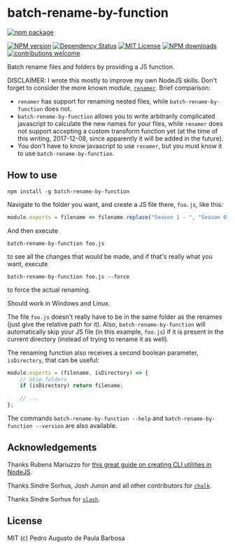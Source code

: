 batch-rename-by-function
========================

[![npm package](https://nodei.co/npm/batch-rename-by-function.png?downloads=true&downloadRank=true&stars=true)](https://nodei.co/npm/batch-rename-by-function/)

[![NPM version][npm-version-image]][npm-url]
[![Dependency Status](https://david-dm.org/papb/batch-rename-by-function.svg)](https://david-dm.org/papb/batch-rename-by-function)
[![MIT License][license-image]][license-url]
[![NPM downloads][npm-downloads-image]][npm-url]
[![contributions welcome](https://img.shields.io/badge/contributions-welcome-brightgreen.svg)](https://github.com/papb/batch-rename-by-function/issues)

Batch rename files and folders by providing a JS function.

DISCLAIMER: I wrote this mostly to improve my own NodeJS skills. Don't forget to consider the more known module, [`renamer`](https://github.com/75lb/renamer). Brief comparison:

* `renamer` has support for renaming nested files, while `batch-rename-by-function` does not.
* `batch-rename-by-function` allows you to write arbitrarily complicated javascript to calculate the new names for your files, while `renamer` does not support accepting a custom transform function yet (at the time of this writing, 2017-12-08, since apparently it will be added in the future).
* You don't have to know javascript to use `renamer`, but you must know it to use `batch-rename-by-function`.

How to use
----------

```
npm install -g batch-rename-by-function
```

Navigate to the folder you want, and create a JS file there, `foo.js`, like this:

```javascript
module.exports = filename => filename.replace("Season 1 - ", "Season 01 - ");
```

And then execute

```
batch-rename-by-function foo.js
```

to see all the changes that would be made, and if that's really what you want, execute

```
batch-rename-by-function foo.js --force
```

to force the actual renaming.

Should work in Windows and Linux.

The file `foo.js` doesn't really have to be in the same folder as the renames (just give the relative path for it). Also, `batch-rename-by-function` will automatically skip your JS file (in this example, `foo.js`) if it is present in the current directory (instead of trying to rename it as well).

The renaming function also receives a second boolean parameter, `isDirectory`, that can be useful:

```javascript
module.exports = (filename, isDirectory) => {
    // Skip folders
    if (isDirectory) return filename;

    // ...
};
```

The commands `batch-rename-by-function --help` and `batch-rename-by-function --version` are also available.

Acknowledgements
--------------------------------------

Thanks Rubens Mariuzzo for [this great guide on creating CLI utilities in NodeJS](https://x-team.com/blog/a-guide-to-creating-a-nodejs-command/).

Thanks Sindre Sorhus, Josh Junon and all other contributors for [`chalk`](https://github.com/chalk/chalk).

Thanks Sindre Sorhus for [`slash`](https://github.com/sindresorhus/slash).


License
--------------------------------------

MIT (c) Pedro Augusto de Paula Barbosa

[npm-url]: https://npmjs.org/package/batch-rename-by-function
[npm-version-image]: https://img.shields.io/npm/v/batch-rename-by-function.svg
[npm-downloads-image]: https://img.shields.io/npm/dt/batch-rename-by-function.svg

[license-image]: http://img.shields.io/badge/license-MIT-blue.svg
[license-url]: LICENSE
